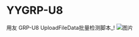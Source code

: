 # YYGRP-U8
用友 GRP-U8 UploadFileData批量检测脚本_!
![图片](https://github.com/user-attachments/assets/11489057-1e42-481b-b5c1-ced6f0a8b52a)
